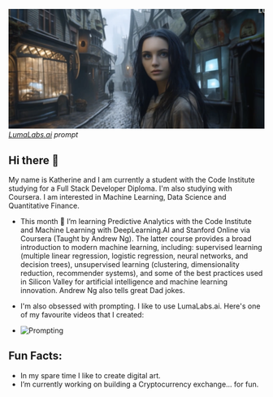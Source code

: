 ![Banner](https://github.com/Katherine-Holland/homepage/blob/main/assets/images/githubbanner.png)
*[LumaLabs.ai](https://www.lumalabs.ai) prompt*  

## Hi there 👋
My name is Katherine and I am currently a student with the Code Institute studying for a Full Stack Developer Diploma. I'm also studying with Coursera. I am interested in Machine Learning, Data Science and Quantitative Finance.

- This month 🌱 I’m learning Predictive Analytics with the Code Institute and Machine Learning with DeepLearning.AI and Stanford Online via Coursera (Taught by Andrew Ng). The latter course provides a broad introduction to modern machine learning, including: supervised learning (multiple linear regression, logistic regression, neural networks, and decision trees), unsupervised learning (clustering, dimensionality reduction, recommender systems), and some of the best practices used in Silicon Valley for artificial intelligence and machine learning innovation. Andrew Ng also tells great Dad jokes.
  
- I'm also obsessed with prompting. I like to use LumaLabs.ai. Here's one of my favourite videos that I created:

- ![Prompting](https://github.com/Katherine-Holland/homepage/blob/main/assets/images/Luma.gif)

## Fun Facts:
- In my spare time I like to create digital art.
- I’m currently working on building a Cryptocurrency exchange... for fun.
